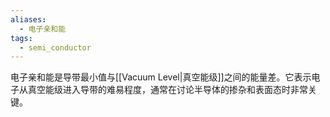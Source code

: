 ```yaml
---
aliases:
  - 电子亲和能
tags:
  - semi_conductor
---
```

电子亲和能是导带最小值与[[Vacuum Level|真空能级]]之间的能量差。它表示电子从真空能级进入导带的难易程度，通常在讨论半导体的掺杂和表面态时非常关键。